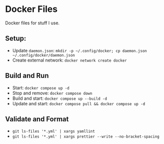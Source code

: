 # Docker Files

Docker files for stuff I use.

## Setup:

- Update `daemon.json`: `mkdir -p ~/.config/docker; cp daemon.json ~/.config/docker/daemon.json`
- Create external network: `docker network create docker`

## Build and Run

- Start: `docker compose up -d`
- Stop and remove: `docker compose down`
- Build and start: `docker compose up --build -d`
- Update and start: `docker compose pull && docker compose up -d`

## Validate and Format

- `git ls-files '*.yml' | xargs yamllint`
- `git ls-files '*.yml' | xargs prettier --write --no-bracket-spacing`
